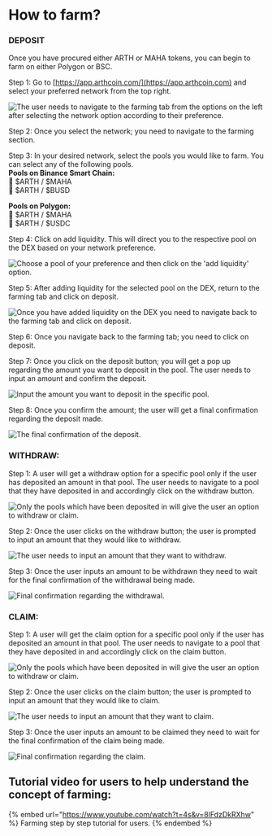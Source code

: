 # How to farm?

### DEPOSIT

Once you have procured either ARTH or MAHA tokens, you can begin to farm on either Polygon or BSC.

Step 1: Go to [https://app.arthcoin.com/](https://app.arthcoin.com) and select your preferred network from the top right.

![The user needs to navigate to the farming tab from the options on the left after selecting the network option according to their preference.](../.gitbook/assets/1.jpg)



Step 2: Once you select the network; you need to navigate to the farming section.&#x20;

Step 3: In your desired network, select the pools you would like to farm. You can select any of the following pools.\
&#x20;**Pools on Binance Smart Chain:**\
🔹 $ARTH / $MAHA\
🔹 $ARTH / $BUSD

**Pools on Polygon:**\
🔹 $ARTH / $MAHA\
🔹 $ARTH / $USDC

Step 4: Click on add liquidity. This will direct you to the respective pool on the DEX based on your network preference.

![Choose a pool of your preference and then click on the 'add liquidity' option.](../.gitbook/assets/2.jpg)



Step 5: After adding liquidity for the selected pool on the DEX, return to the farming tab and click on deposit.&#x20;

![Once you have added liquidity on the DEX you need to navigate back to the farming tab and click on deposit.](../.gitbook/assets/3.jpg)



Step 6: Once you navigate back to the farming tab; you need to click on deposit.

Step 7: Once you click on the deposit button; you will get a pop up regarding the amount you want to deposit in the pool. The user needs to input an amount and confirm the deposit.&#x20;

![Input the amount you want to deposit in the specific pool.](../.gitbook/assets/4.jpg)



Step 8: Once you confirm the amount; the user will get a final confirmation regarding the deposit made.

![The final confirmation of the deposit.](../.gitbook/assets/5.jpg)



### WITHDRAW:

Step 1: A user will get a withdraw option for a specific pool only if the user has deposited an amount in that pool. The user needs to navigate to a pool that they have deposited in and accordingly click on the withdraw button.&#x20;

![Only the pools which have been deposited in will give the user an option to withdraw or claim.](../.gitbook/assets/6.jpg)



Step 2: Once the user clicks on the withdraw button; the user is prompted to input an amount that they would like to withdraw.

![The user needs to input an amount that they want to withdraw. ](../.gitbook/assets/7.jpg)



Step 3: Once the user inputs an amount to be withdrawn they need to wait for the final confirmation of the withdrawal being made.&#x20;

![Final confirmation regarding the withdrawal. ](../.gitbook/assets/8.jpg)



### CLAIM:

Step 1: A user will get the claim option for a specific pool only if the user has deposited an amount in that pool. The user needs to navigate to a pool that they have deposited in and accordingly click on the claim button.&#x20;

![Only the pools which have been deposited in will give the user an option to withdraw or claim.](../.gitbook/assets/9.jpg)



Step 2: Once the user clicks on the claim button; the user is prompted to input an amount that they would like to claim.

![The user needs to input an amount that they want to claim.](../.gitbook/assets/10.jpg)



Step 3: Once the user inputs an amount to be claimed they need to wait for the final confirmation of the claim being made.&#x20;

![Final confirmation regarding the claim.](../.gitbook/assets/11.jpg)



## Tutorial video for users to help understand the concept of farming:

{% embed url="https://www.youtube.com/watch?t=4s&v=8lFdzDkRXhw" %}
Farming step by step tutorial for users.&#x20;
{% endembed %}
